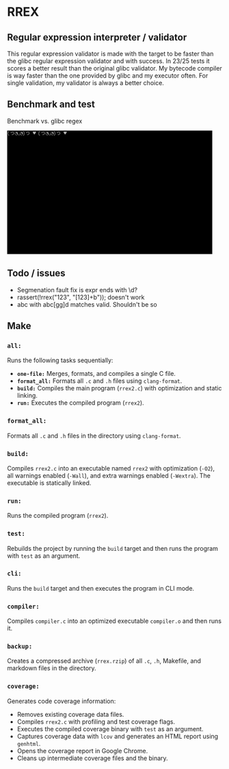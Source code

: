 # RREX

## Regular expression interpreter / validator

This regular expression validator is made with the target to be faster than the glibc regular expression validator and with success. In 23/25 tests it scores a better result than the original glibc validator. My bytecode compiler is way faster than the one provided by glibc and my executor often. For single validation, my validator is always a better choice.

## Benchmark and test
Benchmark vs. glibc regex

![Gif of build process](build.gif)

## Todo / issues
 - Segmenation fault fix is expr ends with \\d?
 - rassert(!rrex("123", "[123]+b")); doesn't work
 - abc with abc[gg]d matches valid. Shouldn't be so

## Make

### `all:`
Runs the following tasks sequentially:
- **`one-file:`** Merges, formats, and compiles a single C file.
- **`format_all:`** Formats all `.c` and `.h` files using `clang-format`.
- **`build:`** Compiles the main program (`rrex2.c`) with optimization and static linking.
- **`run:`** Executes the compiled program (`rrex2`).

### `format_all:`
Formats all `.c` and `.h` files in the directory using `clang-format`.

### `build:`
Compiles `rrex2.c` into an executable named `rrex2` with optimization (`-O2`), all warnings enabled (`-Wall`), and extra warnings enabled (`-Wextra`). The executable is statically linked.

### `run:`
Runs the compiled program (`rrex2`).

### `test:`
Rebuilds the project by running the `build` target and then runs the program with `test` as an argument.

### `cli:`
Runs the `build` target and then executes the program in CLI mode.

### `compiler:`
Compiles `compiler.c` into an optimized executable `compiler.o` and then runs it.

### `backup:`
Creates a compressed archive (`rrex.rzip`) of all `.c`, `.h`, Makefile, and markdown files in the directory.

### `coverage:`
Generates code coverage information:
- Removes existing coverage data files.
- Compiles `rrex2.c` with profiling and test coverage flags.
- Executes the compiled coverage binary with `test` as an argument.
- Captures coverage data with `lcov` and generates an HTML report using `genhtml`.
- Opens the coverage report in Google Chrome.
- Cleans up intermediate coverage files and the binary.
